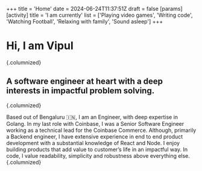 +++
title = 'Home'
date = 2024-06-24T11:37:51Z
draft = false
[params]
  [activity]
    title = 'I am currently'
    list = ['Playing video games', 'Writing code', 'Watching Football', 'Relaxing with family', 'Sound asleep']
+++

# Hi, I am Vipul 
{.columnized}

## A software engineer at heart️ with a deep interests in impactful problem solving.
{.columnized}

Based out of Bengaluru 🇮🇳, I am an Engineer, with deep expertise in Golang. In my last role with Coinbase, I was a Senior Software Engineer working as a technical lead for the Coinbase Commerce. Although, primarily a Backend engineer, I have extensive experience in end to end product development with a substantial knowledge of React and Node. I enjoy building products that add value to customer’s life in an impactful way. In code, I value readability, simplicity and robustness above everything else.
{.columnized}
